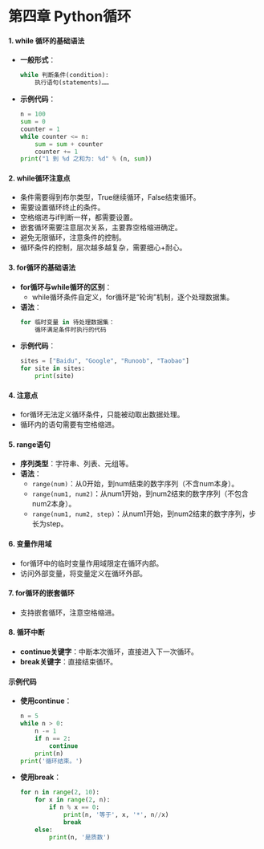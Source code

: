 # 第四章 Python循环

#### 1. while 循环的基础语法
- **一般形式**：
  ```python
  while 判断条件(condition):
      执行语句(statements)……
  ```
- **示例代码**：
  ```python
  n = 100
  sum = 0
  counter = 1
  while counter <= n:
      sum = sum + counter
      counter += 1
  print("1 到 %d 之和为: %d" % (n, sum))
  ```

#### 2. while循环注意点
- 条件需要得到布尔类型，True继续循环，False结束循环。
- 需要设置循环终止的条件。
- 空格缩进与if判断一样，都需要设置。
- 嵌套循环需要注意层次关系，主要靠空格缩进确定。
- 避免无限循环，注意条件的控制。
- 循环条件的控制，层次越多越复杂，需要细心+耐心。

#### 3. for循环的基础语法
- **for循环与while循环的区别**：
  - while循环条件自定义，for循环是“轮询”机制，逐个处理数据集。
- **语法**：
  ```python
  for 临时变量 in 待处理数据集：
      循环满足条件时执行的代码
  ```
- **示例代码**：
  ```python
  sites = ["Baidu", "Google", "Runoob", "Taobao"]
  for site in sites:
      print(site)
  ```

#### 4. 注意点
- for循环无法定义循环条件，只能被动取出数据处理。
- 循环内的语句需要有空格缩进。

#### 5. range语句
- **序列类型**：字符串、列表、元组等。
- **语法**：
  - `range(num)`：从0开始，到num结束的数字序列（不含num本身）。
  - `range(num1, num2)`：从num1开始，到num2结束的数字序列（不包含num2本身）。
  - `range(num1, num2, step)`：从num1开始，到num2结束的数字序列，步长为step。

#### 6. 变量作用域
- for循环中的临时变量作用域限定在循环内部。
- 访问外部变量，将变量定义在循环外部。

#### 7. for循环的嵌套循环
- 支持嵌套循环，注意空格缩进。

#### 8. 循环中断
- **continue关键字**：中断本次循环，直接进入下一次循环。
- **break关键字**：直接结束循环。

#### 示例代码
- **使用continue**：
  ```python
  n = 5
  while n > 0:
      n -= 1
      if n == 2:
          continue
      print(n)
  print('循环结束。')
  ```
- **使用break**：
  ```python
  for n in range(2, 10):
      for x in range(2, n):
          if n % x == 0:
              print(n, '等于', x, '*', n//x)
              break
      else:
          print(n, '是质数')
  ```

